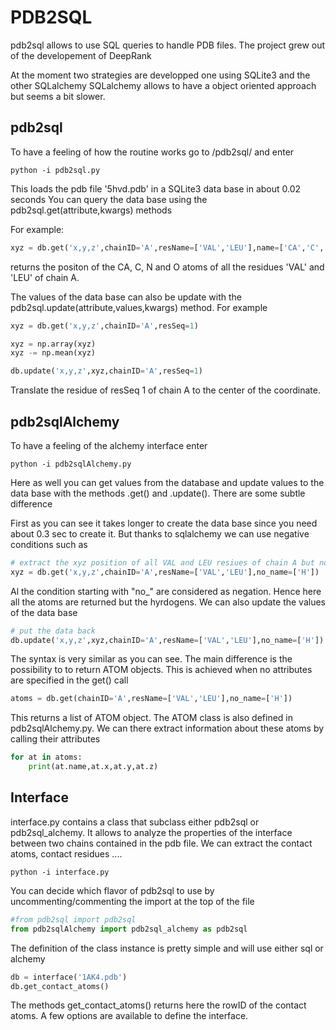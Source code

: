 # PDB2SQL

pdb2sql allows to use SQL queries to handle PDB files. 
The project grew out of the developement of DeepRank

At the moment two strategies are developped one using SQLite3 and the other SQLalchemy
SQLalchemy allows to have a object oriented approach but seems a bit slower.

## pdb2sql

To have a feeling of how the routine works go to /pdb2sql/ and enter

```
python -i pdb2sql.py
```

This loads the pdb file '5hvd.pdb' in a SQLite3 data base in about 0.02 seconds
You can query the data base using the pdb2sql.get(attribute,kwargs) methods

For example:

```python
xyz = db.get('x,y,z',chainID='A',resName=['VAL','LEU'],name=['CA','C','O','N'])
```

returns the positon of the CA, C, N and O atoms of all the residues 'VAL' and 'LEU' of chain A.

The values of the data base can also be update with the pdb2sql.update(attribute,values,kwargs) method. For example

```python
xyz = db.get('x,y,z',chainID='A',resSeq=1)

xyz = np.array(xyz)
xyz -= np.mean(xyz)

db.update('x,y,z',xyz,chainID='A',resSeq=1)

```
Translate the residue of resSeq 1 of chain A to the center of the coordinate. 

## pdb2sqlAlchemy

To have a feeling of the alchemy interface enter 

```
python -i pdb2sqlAlchemy.py
```

Here as well you can get values from the database and update values to the data base with the methods .get() and .update(). There are some subtle difference

First as you can see it takes longer to create the data base since you need about 0.3 sec to create it. But thanks to sqlalchemy we can use negative conditions such as 

```python
# extract the xyz position of all VAL and LEU resiues of chain A but not the H atoms
xyz = db.get('x,y,z',chainID='A',resName=['VAL','LEU'],no_name=['H'])
```

Al the condition starting with "no_" are considered as negation. Hence here all the atoms are returned but the hyrdogens. We can also update the values of the data base 


```python
# put the data back 
db.update('x,y,z',xyz,chainID='A',resName=['VAL','LEU'],no_name=['H'])
```

The syntax is very similar as you can see. The main difference is the possibility to to return ATOM objects. This is achieved when no attributes are specified in the get() call

```python
atoms = db.get(chainID='A',resName=['VAL','LEU'],no_name=['H'])
```

This returns a list of ATOM object. The ATOM class is also defined in pdb2sqlAlchemy.py. We can there extract information about these atoms by calling their attributes

```python 
for at in atoms:
	print(at.name,at.x,at.y,at.z)
```

## Interface 

interface.py contains a class that subclass either pdb2sql or pdb2sql_alchemy. It allows to analyze the properties of the interface between two chains contained in the pdb file. We can extract the contact atoms, contact residues .... 


```
python -i interface.py
```

You can decide which flavor of pdb2sql to use by uncommenting/commenting the import at the top of the file

```python
#from pdb2sql import pdb2sql
from pdb2sqlAlchemy import pdb2sql_alchemy as pdb2sql
```

The definition of the class instance is pretty simple and will use either sql or alchemy

```python
db = interface('1AK4.pdb')
db.get_contact_atoms()
```

The methods get_contact_atoms() returns here the rowID of the contact atoms. A few options are available to define the interface.